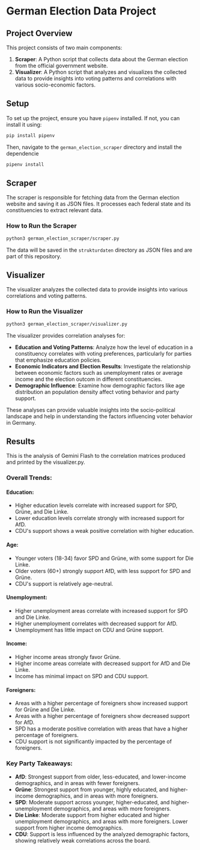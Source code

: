 # German Election Data Project

 ## Project Overview

 This project consists of two main components:

 1. **Scraper**: A Python script that collects data about the German election from the official government website.
 2. **Visualizer**: A Python script that analyzes and visualizes the collected data to provide insights into voting patterns and correlations with various socio-economic
 factors.

 ## Setup

 To set up the project, ensure you have `pipenv` installed. If not, you can install it using:

 ```bash
 pip install pipenv
 ```

 Then, navigate to the `german_election_scraper` directory and install the dependencie

 ```bash
 pipenv install
 ```

 ## Scraper

 The scraper is responsible for fetching data from the German election website and saving it as JSON files. It processes each federal state and its constituencies to extract relevant data.

 ### How to Run the Scraper

 ```bash
 python3 german_election_scraper/scraper.py
 ```

 The data will be saved in the `strukturdaten` directory as JSON files and are part of this repository.

 ## Visualizer

 The visualizer analyzes the collected data to provide insights into various correlations and voting patterns.

 ### How to Run the Visualizer

 ```bash
 python3 german_election_scraper/visualizer.py
 ```
The visualizer provides correlation analyses for:

 - **Education and Voting Patterns**: Analyze how the level of education in a constituency correlates with voting preferences, particularly for parties that emphasize education policies.
 - **Economic Indicators and Election Results**: Investigate the relationship between economic factors such as unemployment rates or average income and the election outcom in different constituencies.
 - **Demographic Influence**: Examine how demographic factors like age distribution an population density affect voting behavior and party support.

 These analyses can provide valuable insights into the socio-political landscape and help in understanding the factors influencing voter behavior in Germany.

## Results

This is the analysis of Gemini Flash to the correlation matrices produced and printed by the visualizer.py.

### Overall Trends:
#### Education:
- Higher education levels correlate with increased support for SPD, Grüne, and Die Linke.
- Lower education levels correlate strongly with increased support for AfD.
- CDU's support shows a weak positive correlation with higher education.
#### Age:
- Younger voters (18-34) favor SPD and Grüne, with some support for Die Linke.
- Older voters (60+) strongly support AfD, with less support for SPD and Grüne.
- CDU's support is relatively age-neutral.
#### Unemployment:
- Higher unemployment areas correlate with increased support for SPD and Die Linke.
- Higher unemployment correlates with decreased support for AfD.
- Unemployment has little impact on CDU and Grüne support.
#### Income:
- Higher income areas strongly favor Grüne.
- Higher income areas correlate with decreased support for AfD and Die Linke.
- Income has minimal impact on SPD and CDU support.
#### Foreigners:
- Areas with a higher percentage of foreigners show increased support for Grüne and Die Linke.
- Areas with a higher percentage of foreigners show decreased support for AfD.
- SPD has a moderate positive correlation with areas that have a higher percentage of foreigners.
- CDU support is not significantly impacted by the percentage of foreigners.

### Key Party Takeaways:
- **AfD**: Strongest support from older, less-educated, and lower-income demographics, and in areas with fewer foreigners.
- **Grüne**: Strongest support from younger, highly educated, and higher-income demographics, and in areas with more foreigners.
- **SPD**: Moderate support across younger, higher-educated, and higher-unemployment demographics, and areas with more foreigners.
- **Die Linke**: Moderate support from higher educated and higher unemployment demographics, and areas with more foreigners. Lower support from higher income demographics.
- **CDU**: Support is less influenced by the analyzed demographic factors, showing relatively weak correlations across the board.
